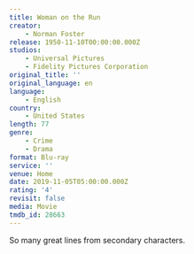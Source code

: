 ```yaml
---
title: Woman on the Run
creator:
    - Norman Foster
release: 1950-11-10T00:00:00.000Z
studios:
    - Universal Pictures
    - Fidelity Pictures Corporation
original_title: ''
original_language: en
language:
    - English
country:
    - United States
length: 77
genre:
    - Crime
    - Drama
format: Blu-ray
service: ''
venue: Home
date: 2019-11-05T05:00:00.000Z
rating: '4'
revisit: false
media: Movie
tmdb_id: 28663
---
```


So many great lines from secondary characters.
